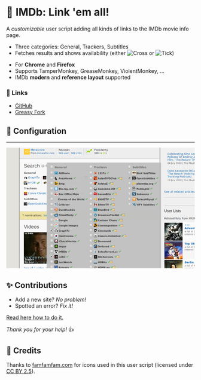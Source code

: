 # 🎥 IMDb: Link 'em all!

A *customizable* user script adding all kinds of links to the IMDb movie info page.

* Three categories: General, Trackers, Subtitles
* Fetches results and shows availability (either ![Cross](https://foswiki.org/pub/System/FamFamFamSilkIcons/cross.png) or ![Tick](https://foswiki.org/pub/System/FamFamFamSilkIcons/tick.png))

<!-- -->

- For **Chrome** and **Firefox**
- Supports TamperMonkey, GreaseMonkey, ViolentMonkey, ...
- IMDb **modern** and **reference layout** supported

### 🔗 Links

- [GitHub](https://github.com/buzz/imdb-link-em-all)
- [Greasy Fork](https://greasyfork.org/en/scripts/17154-imdb-link-em-all)

## 🔧 Configuration
----------------

![Screenshot](https://github.com/buzz/imdb-link-em-all/raw/master/screenshot.png)

✨ Contributions
----------------

* Add a new site? *No problem!*
* Spotted an error? *Fix it!*

[Read here how to do it.](https://github.com/buzz/imdb-link-em-all/blob/master/ADDING-SITES.md)

*Thank you for your help!* 👍

👏 Credits
----------

Thanks to [famfamfam.com](http://www.famfamfam.com/lab/icons/silk/) for icons used in this user script (licensed under [CC BY 2.5](https://creativecommons.org/licenses/by/2.5/)).
